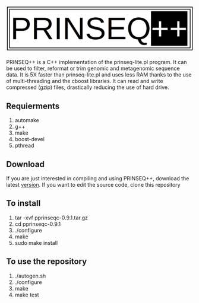 ![Prinseq++](prinseq_logo.png)

PRINSEQ++ is a C++ implementation of the prinseq-lite.pl program. It can be used to filter, reformat or trim genomic and metagenomic sequence data. It is 5X faster than prinseq-lite.pl and uses less RAM thanks to the use of multi-threading and the cboost libraries. It can read and write compressed (gzip) files, drastically reducing the use of hard drive.

## Requierments
1. automake
2. g++
3. make
4. boost-devel
5. pthread

## Download
If you are just interested in compiling and using PRINSEQ++, download the latest [version](https://github.com/Adrian-Cantu/PRINSEQ-plus-plus/releases/download/v1.0/prinseq++-1.0.tar.gz).
If you want to edit the source code, clone this repository

## To install
1. tar -xvf pprinseqc-0.9.1.tar.gz
2. cd pprinseqc-0.9.1
3. ./configure
4. make
4. sudo make install

## To use the repository
1. ./autogen.sh
2. ./configure
3. make
4. make test 



